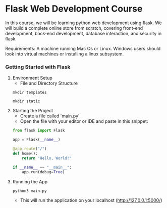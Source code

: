# Flask Web Development Course

In this course, we will be learning python web development using flask. We will build
a complete online store from scratch, covering front-end development, back-end development,
database interaction, and security in flask.

Requirements: A machine running Mac Os or Linux. Windows users should look into virtual machines
or installing a linux subsystem. 

### Getting Started with Flask

1. Environment Setup
	* File and Directory Structure
	```
	mkdir templates
	```
	```
	mkdir static
	```
1. Starting the Project
	* Create a file called 'main.py'
	* Open the file with your editor or IDE and paste in this snippet:
	```python
	from flask import Flask

	app = Flask(__name__)

	@app.route("/")
	def home():
	    return "Hello, World!"
	    
	if __name__ == "__main__":
	    app.run(debug=True)
	```
1. Running the App
	```
	python3 main.py
	```
	* This will run the application on your localhost (http://127.0.0.1:5000/)